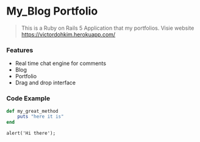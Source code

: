 # My_Blog Portfolio

> This is a Ruby on Rails 5 Application that my portfolios.
> Visie website https://victordohkim.herokuapp.com/
### Features

- Real time chat engine for comments
- Blog
- Portfolio
- Drag and drop interface

### Code Example

```ruby
def my_great_method
    puts "here it is"
end
```

```javascrript
alert('Hi there');
```
